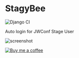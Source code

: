 # StagyBee

![Django CI](https://github.com/zigellsn/StagyBee/workflows/Django%20Test%20CI/badge.svg)

Auto login for JWConf Stage User

![screenshot](https://raw.github.com/zigellsn/StagyBee/master/picker.png)

[![Buy me a coffee](https://www.buymeacoffee.com/assets/img/custom_images/orange_img.png)](https://www.buymeacoffee.com/zigellsn)
